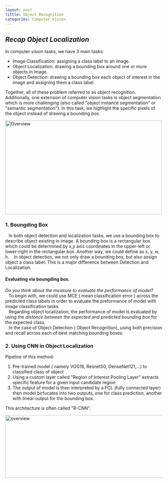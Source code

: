 ```yaml
---
layout: post
tittle: Object Recognition
categories: Computer_Vision
---
```


## *Recap Object Localization*  
In computer vision tasks, we have 3 main tasks:  
*   Image Classification: assigning a class label to an image.  
*   Object Localization: drawing a bounding box around one or more objects in image.  
*   Object Detection: drawing a bounding box each object of interest in the image and assigning them a class label.  

Together, all of these problem referred to as object recognition.  
Additionally, one extension of computer vision tasks is object segmentation which is more challenging (also called "object instance segmentation" or "semantic segmentation"). In this task, we highlight the specific pixels of the object instead of drawing a bounding box.  

<img src="https://3qeqpr26caki16dnhd19sv6by6v-wpengine.netdna-ssl.com/wp-content/uploads/2019/05/Object-Recognition.png" alt="Overview" title="Overview of computer vision tasks" width="500" height="300" />  

### **1. Boungding Box**  
&ensp; In both object detection and localization tasks, we use a bounding box to describe object existing in image. A bounding box is a rectangular box which could be determined by x,y axis coordinates in the upper-left or lower-right in the rectangular box. Another way, we could define as x, y, w, h.
&ensp; In object detection, we not only draw a bounding box, but also assign object a class label. This is a major difference between Detection and Localization.  

#### **Evaluating via boungding box.**  

*Do you think about the measure to evaluate the performance of model?*  
&ensp; To begin with, we could use MCE ( mean classification error ) across the predicted class labels in order to evaluate the preformance of model with image classification tasks.   
&ensp; Regarding object localization, the performance of model is evaluated by using the *distance between the expected and predicted bounding box* for the expected class.  
&ensp; In the case of Object Detection ( Object Recognition), using both precision and recall across each of best matching bounding boxes.

### **2. Using CNN in Object Localization**
Pipeline of this method:  
1. Pre-trained model ( namely VGG16, Resnet50, DenseNet121,...) to classified class of object
2. Using a custom layer called "Region of Interest Pooling Layer" extracts specific feature for a given input candidate region
3. The output of model is then interpreted by a FCL (fully connected layer) then model birfucates into two outputs, one for class prediction, another with linear output for the bounding box. 

This architecture is often called "R-CNN".

<img src="https://3qeqpr26caki16dnhd19sv6by6v-wpengine.netdna-ssl.com/wp-content/uploads/2019/03/Summary-of-the-Fast-R-CNN-Model-Architecture.png" alt="overview" title = "Summarized(taken from paper Fast-RCNN" width="800" height="200" />  

